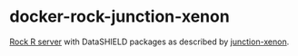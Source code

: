 # docker-rock-junction-xenon

[Rock R server](https://www.obiba.org/pages/products/rock/) with DataSHIELD packages as described by [junction-xenon](https://datashield.org/help/standard-profiles-and-plaforms).
